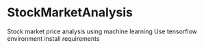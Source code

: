 # StockMarketAnalysis
Stock market price analysis using machine learning
Use tensorflow environment
install requirements

